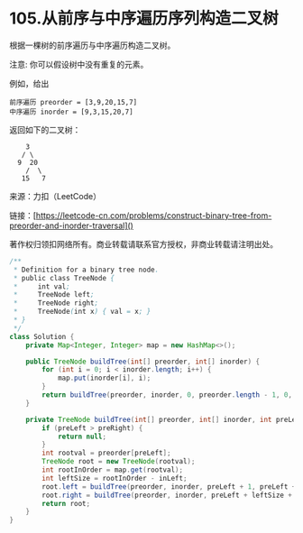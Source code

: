 # 105.从前序与中序遍历序列构造二叉树

根据一棵树的前序遍历与中序遍历构造二叉树。

注意:
你可以假设树中没有重复的元素。

例如，给出

```
前序遍历 preorder = [3,9,20,15,7]
中序遍历 inorder = [9,3,15,20,7]
```
返回如下的二叉树：

```
    3
   / \
  9  20
    /  \
   15   7
```

来源：力扣（LeetCode）

链接：[https://leetcode-cn.com/problems/construct-binary-tree-from-preorder-and-inorder-traversal]()

著作权归领扣网络所有。商业转载请联系官方授权，非商业转载请注明出处。

```java
/**
 * Definition for a binary tree node.
 * public class TreeNode {
 *     int val;
 *     TreeNode left;
 *     TreeNode right;
 *     TreeNode(int x) { val = x; }
 * }
 */
class Solution {
    private Map<Integer, Integer> map = new HashMap<>();

    public TreeNode buildTree(int[] preorder, int[] inorder) {
        for (int i = 0; i < inorder.length; i++) {
            map.put(inorder[i], i);
        }
        return buildTree(preorder, inorder, 0, preorder.length - 1, 0, inorder.length - 1);
    }

    private TreeNode buildTree(int[] preorder, int[] inorder, int preLeft, int preRight, int inLeft, int inRight) {
        if (preLeft > preRight) {
            return null;
        }
        int rootval = preorder[preLeft];
        TreeNode root = new TreeNode(rootval);
        int rootInOrder = map.get(rootval);
        int leftSize = rootInOrder - inLeft;
        root.left = buildTree(preorder, inorder, preLeft + 1, preLeft + leftSize, inLeft, inLeft + leftSize);
        root.right = buildTree(preorder, inorder, preLeft + leftSize + 1, preRight, rootInOrder + 1, inRight);
        return root;
    }
}
```